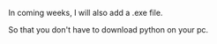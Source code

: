 In coming weeks, I will also add a .exe file.

So that you don't have to download python on your pc.
